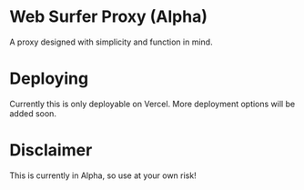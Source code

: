 # Web Surfer Proxy (Alpha)
A proxy designed with simplicity and function in mind.
# Deploying
Currently this is only deployable on Vercel. More deployment options will be added soon.
# Disclaimer
This is currently in Alpha, so use at your own risk!
